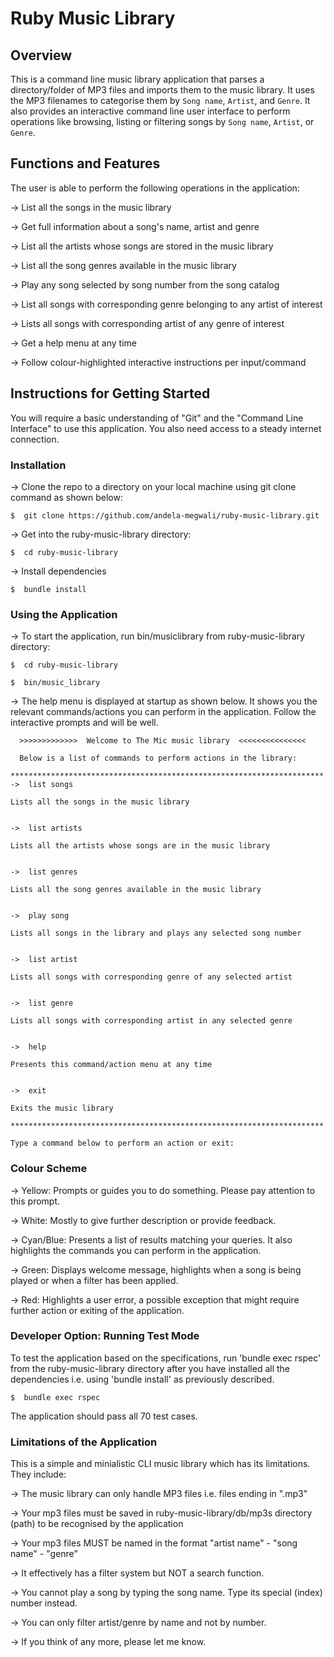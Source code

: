 # Ruby Music Library

## Overview

This is a command line music library application that parses a directory/folder of MP3 files and imports them to the music library. It uses the MP3 filenames to categorise them by `Song name`, `Artist`, and `Genre`. It also provides an interactive command line user interface to perform operations like browsing, listing or filtering songs by `Song name`, `Artist`, or `Genre`.


## Functions and Features

The user is able to perform the following operations in the application:

-> List all the songs in the music library

-> Get full information about a song's name, artist and genre

-> List all the artists whose songs are stored in the music library

-> List all the song genres available in the music library

-> Play any song selected by song number from the song catalog

-> List all songs with corresponding genre belonging to any artist of interest

-> Lists all songs with corresponding artist of any genre of interest

-> Get a help menu at any time

-> Follow colour-highlighted interactive instructions per input/command


## Instructions for Getting Started

You will require a basic understanding of "Git" and the "Command Line Interface" to use this application. 
You also need access to a steady internet connection.

### Installation

-> Clone the repo to a directory on your local machine using git clone command as shown below:

    $  git clone https://github.com/andela-megwali/ruby-music-library.git

-> Get into the ruby-music-library directory:

    $  cd ruby-music-library
    
-> Install dependencies

    $  bundle install

### Using the Application

-> To start the application, run bin/musiclibrary from ruby-music-library directory:
    
    $  cd ruby-music-library

    $  bin/music_library

-> The help menu is displayed at startup as shown below.
   It shows you the relevant commands/actions you can perform in the application.
   Follow the interactive prompts and will be well.


      >>>>>>>>>>>>>  Welcome to The Mic music library  <<<<<<<<<<<<<<<

      Below is a list of commands to perform actions in the library:
      **********************************************************************
    ->  list songs

    Lists all the songs in the music library


    ->  list artists

    Lists all the artists whose songs are in the music library


    ->  list genres

    Lists all the song genres available in the music library


    ->  play song

    Lists all songs in the library and plays any selected song number


    ->  list artist

    Lists all songs with corresponding genre of any selected artist


    ->  list genre

    Lists all songs with corresponding artist in any selected genre


    ->  help

    Presents this command/action menu at any time


    ->  exit

    Exits the music library

    **********************************************************************

    Type a command below to perform an action or exit:


### Colour Scheme

-> Yellow: Prompts or guides you to do something. Please pay attention to this prompt.

-> White: Mostly to give further description or provide feedback.

-> Cyan/Blue: Presents a list of results matching your queries. It also highlights the commands you can perform in the application.

-> Green: Displays welcome message, highlights when a song is being played or when a filter has been applied.

-> Red: Highlights a user error, a possible exception that might require further action or exiting of the application. 


### Developer Option: Running Test Mode

To test the application based on the specifications, run 'bundle exec rspec' from the ruby-music-library directory after you have installed all the dependencies i.e. using 'bundle install' as previously described.

    $  bundle exec rspec

The application should pass all 70 test cases.


### Limitations of the Application

This is a simple and minialistic CLI music library which has its limitations. They include:

-> The music library can only handle MP3 files i.e. files ending in ".mp3"

-> Your mp3 files must be saved in ruby-music-library/db/mp3s directory (path) to be recognised by the application

-> Your mp3 files MUST be named in the format "artist name" - "song name" - "genre"

-> It effectively has a filter system but NOT a search function.

-> You cannot play a song by typing the song name. Type its special (index) number instead.

-> You can only filter artist/genre by name and not by number.

-> If you think of any more, please let me know.